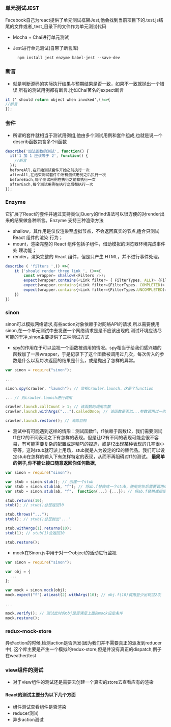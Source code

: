 ### 单元测试JEST
Facebook自己为react提供了单元测试框架Jest,他会找到当前项目下的.test.js结尾的文件或者_test_目录下的文件作为单元测试代码
+ Mocha + Chai进行单元测试
+ Jest进行单元测试(自带了断言库)

        npm install jest enzyme babel-jest --save-dev
### 断言
+ 就是判断源码的实际执行结果与预期结果是否一致，如果不一致就抛出一个错误
所有的测试用例都有断言.比如Chai著名的expect断言
```javascript
it (’ should return object when invoked’,()=>{ 
//断言
}); 
```
### 套件
+ 所谓的套件就相当于测试用例组,他由多个测试用例和套件组成,也就是说一个describ函数包含多个it函数
```javascript
describe('加法函数的测试', function() {
  it('1 加 1 应该等于 2', function() {
    //断言
  });
  beforeAll,在开始测试套件开始之前执行一次
  afterAll,在结束测试套件中所有测试用例之后执行一次
  beforeEach,每个测试用例在执行之前都执行一次
  afterEach,每个测试用例在执行之后都执行一次
});
```
### Enzyme
它扩展了React的套件并通过支持类似jQuery的find语法可以很方便的对render出来的结果做各种断言。Enzyme 支持三种渲染方法
+  shallow，其作用是仅仅渲染至虚拟节点，不会返回真实的节点,适合只测试 React 组件的渲染 行为；
+  mount，渲染完整的 React 组件包括子组件，借助模拟的浏览器环境完成事件处 理功能； 
+  render，渲染完整的 React 组件，但是只产生 HTML，并不进行事件处理。
```javascript
describe ( 'filters ',() =>{ 
    it ('should render three link ', ()=>{ 
        const wrapper= shallow(<Filters />); 
        expect(wrapper.contains(<Link filter= { FilterTypes. ALL)> {Fil terTypes . ALL) </Link>)) .toBe(true); 
        expect(wrapper.contains{<Link filter={FilterTypes. COMPLETED)> {FilterTypes. COMPLETED) </Link>)) .toBe(true) ; 
        expect(wrapper.contains{<Link filter={FilterTypes.UNCOMPLETED)> {FilterTypes. UNCOMPLETED) </Link>)) .toBe(true) ; 
    })
})  
```
###  sinon
sinon可以模拟网络请求,有些action对象依赖于对网络API的请求,所以需要使用sinon,在一个单元测试中去发送一个网络请求是是不应该出现的,测试环境应该尽可能的干净,sinon主要提供了三种测试方式
+ spy的作用在于可以监视一个函数被调用的情况。spy相当于给我们感兴趣的函数加了一层wrapper，于是记录下了这个函数被调用过几次，每次传入的参数是什么以及每次返回的结果是什么，或是抛出了怎样的异常。
```javascript
var sinon = require("sinon");

...

sinon.spy(crawler, "launch"); // 监视crawler.launch，这是个function

... // 对crawler.launch进行调用

crawler.launch.callCount > 1; // 该函数的调用次数
crawler.launch.withArgs("...").calledOnce; // 该函数是否以...参数调用过一次

crawler.launch.restore(); // 消除监视
```
+ 测试中有可能遇到这样的情形：测试函数f1，f1依赖于函数f2，我们需要测试f1在f2的不同表现之下有怎样的表现。但是让f2有不同的表现可能会很不容易，有可能需要复杂的配置或是精巧的捏造，或是f2出现某种表现的几率很小等等。这时stub就可派上用场，stub就是人为设定的f2的替代品。我们可以设定stub在怎样的输入下有怎样特定的表现，从而不再阻碍对f1的测试。
**最简单的例子,你不能让接口随意返回你任何数据,**
```javascript
var sinon = require("sinon");

var stub = sinon.stub(); // 创建一个stub
var stub = sinon.stub(ab, "f"); // 将ab.f替换成一个stub，使用完毕后需要调用stub.restore()或ab.f.restore()来复原
var stub = sinon.stub(ab, "f"， function(...) {...}); // 将ab.f替换成指定的函数

stub.returns(10);
stub(); // stub()总是返回10

stub.throws("...");
stub(); // stub()总是抛出"..."

stub.withArgs(1).returns(10);
stub(1); // stub(1)会返回10

stub.restore();
```
+ mock在Sinon.js中用于对一个object的活动进行监视
```javascript
var sinon = require("sinon");

var obj = {
  ...
};

var mock = sinon.mock(obj);
mock.expect("f").atLeast(2).withArgs(10); // obj.f(10)调用至少出现过2次

...

mock.verify(); // 测试此时的obj是否满足上面的mock设定条件
mock.restore();
```
###  redux-mock-store
异步action的时候,检测action是否派发(因为我们并不需要真正的派发到reducer中), 这个库主要是产生一个模拟的redux-store,但是并没有真正的dispatch,例子在weather/test
### view组件的测试
+ 对于view组件的测试还是需要去创建一个真实的store去查看应有的渲染
####  React的测试主要分为以下几个方面
+ 组件测试查看组件是否渲染
+ reducer测试
+ 异步action测试
